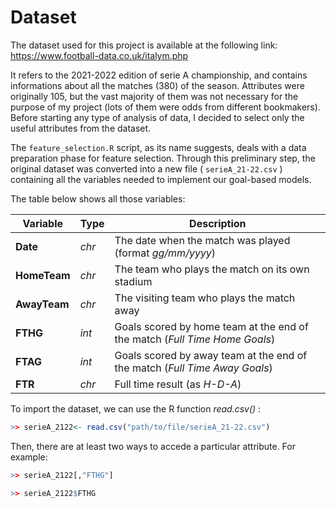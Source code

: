 # Dataset
The dataset used for this project is available at the following link: https://www.football-data.co.uk/italym.php

It refers to the 2021-2022 edition of serie A championship, and contains informations about all the matches (380) of the season. 
Attributes were originally 105, but the vast majority of them was not necessary for the purpose of my project (lots of them were odds from different bookmakers).
Before starting any type of analysis of data, I decided to select only the useful attributes from the dataset.

The `feature_selection.R` script, as its name suggests, deals with a data preparation phase for feature selection. Through this preliminary step, the original
dataset was converted into a new file ( `serieA_21-22.csv` ) containing all the variables needed to implement our goal-based models.

The table below shows all those variables:

<div align="center">
    
  Variable      | Type   | Description                                                               |
  ------------- |------- | ----------------------------------------------------------------------------
  **Date**      | _chr_  | The date when the match was played (format *gg/mm/yyyy*)                   |
  **HomeTeam**  | _chr_  | The team who plays the match on its own stadium                            |
  **AwayTeam**  | _chr_  | The visiting team who plays the match away                                 |
  **FTHG**      | _int_  | Goals scored by home team at the end of the match (*Full Time Home Goals*) |
  **FTAG**      | _int_  | Goals scored by away team at the end of the match (*Full Time Away Goals*) |                                   
  **FTR**       | _chr_  | Full time result (as *H-D-A*)                                              |

</div>

To import the dataset, we can use the R function *read.csv()* :
```r
>> serieA_2122<- read.csv("path/to/file/serieA_21-22.csv")
```
Then, there are at least two ways to accede a particular attribute. For example:

```r
>> serieA_2122[,"FTHG"]

>> serieA_2122$FTHG
```
